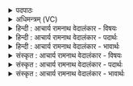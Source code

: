 <details><summary>पदपाठः</summary>

आ꣢। इ꣣त। उ। नु꣢। इ꣡न्द्र꣢꣯म्। स्त꣡वा꣢꣯म। शु꣣द्ध꣢म्। शु꣣द्धे꣡न꣢। सा꣡म्ना꣢꣯। शु꣣द्धैः꣢। उ꣣क्थैः꣢। वा꣣वृ꣢ध्वाꣳस꣢म्। शु꣣द्धैः꣢। आ꣣शी꣡र्वा꣢न्। आ꣣। शी꣡र्वा꣢꣯न्। म꣣मत्तु। १४०२।
</details>

<details><summary>अधिमन्त्रम् (VC)</summary>

- इन्द्रः
- तिरश्चीराङ्गिरसः
- अनुष्टुप्
- गान्धारः
</details>

<details><summary>हिन्दी : आचार्य रामनाथ वेदालंकार - विषयः</summary>

प्रथम ऋचा की व्याख्या पूर्वार्चिक में ३५० क्रमाङ्क पर अध्यात्म विषय में की गयी थी। यहाँ परमेश्वर,आचार्य और राजा का विषय वर्णित करते हैं।
</details>

<details><summary>हिन्दी : आचार्य रामनाथ वेदालंकार - पदार्थः</summary>

पदार्थान्वयभाषाः -  हे साथियो! (एत उ)आओ, (नु)शीघ्र ही,तुम और हम मिलकर(शुद्धेन साम्ना)शुद्ध स्तोत्र से(शुद्धम्)शुद्ध(इन्द्रम्)परमात्मा,आचार्य वा राजा के(स्तवाम)गुणों का वर्णन करें।(शुद्धैः उक्थैः)शुद्ध स्तोत्रों वा वेदपाठों से(वावृध्वांसम्)वृद्धि को प्राप्त प्रत्येक स्तोता,शिष्य वा प्रजाजन को(अशीर्वान्)आशीर्वादों वा गोदुग्धों का अधिपति वह परमात्मा,आचार्य वा राजा(शुद्धैः)शुद्ध आशीर्वादों वा शुद्ध गोदुग्धों से(ममत्तु)आनन्दित करे ॥१॥
</details>

<details><summary>हिन्दी : आचार्य रामनाथ वेदालंकार - भावार्थः</summary>

भावार्थभाषाः -  स्तुति किये गये परमेश्वर,आचार्य और राजा स्तोताओं को आशीर्वाद देकर और दूध,घी आदि ऐश्वर्य देकर बढ़ाते हैं ॥१॥
</details>

<details><summary>संस्कृत : आचार्य रामनाथ वेदालंकार - विषयः</summary>

तत्र प्रथमा ऋक् पूर्वार्चिके ३५० क्रमाङ्केऽध्यात्मविषये व्याख्याता। अत्र परमेश्वरस्याचार्यस्य नृपतेश्च विषय उच्यते।
</details>

<details><summary>संस्कृत : आचार्य रामनाथ वेदालंकार - पदार्थः</summary>

पदार्थान्वयभाषाः -  हे सखायः! (एत उ)आगच्छत खलु, (नु)क्षिप्रम्,यूयं वयं च संभूय(शुद्धेन साम्ना)पवित्रेण स्तोत्रेण(शुद्धम्)पवित्रम्(इन्द्रम्)परमात्मानम् आचार्यं नृपतिं वा(स्तवाम)स्तुयाम।(शुद्धैः उक्थैः)पवित्रैः स्तोत्रैः वेदपाठैर्वा(वावृध्वांसम्)वृद्धं प्रत्येकं स्तोतारं शिष्यं प्रजाजनं वा(आशीर्वान्)आशिषां गोपयसां वा अधिपतिः स परमात्मा,आचार्यः,नृपतिर्वा(शुद्धैः)शुद्धैराशीर्वादैः शुद्धैः गोपयोभिर्वा(ममत्तु)आनन्दयतु ॥१॥
</details>

<details><summary>संस्कृत : आचार्य रामनाथ वेदालंकार - भावार्थः</summary>

भावार्थभाषाः -  स्तुताः परमेश्वर आचार्यो नृपतिश्च स्तोतॄनाशीर्वादप्रदानेन दुग्धघृताद्यैश्वर्यप्रदानेन च वर्धयन्ति ॥१॥
</details>